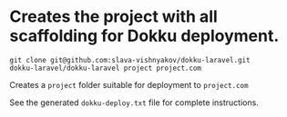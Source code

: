 # Creates the project with all scaffolding for Dokku deployment.

```
git clone git@github.com:slava-vishnyakov/dokku-laravel.git
dokku-laravel/dokku-laravel project project.com
```

Creates a `project` folder suitable for deployment to `project.com`

See the generated `dokku-deploy.txt` file for complete instructions.
